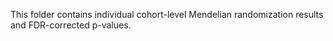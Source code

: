 This folder contains individual cohort-level Mendelian randomization results and FDR-corrected p-values.
